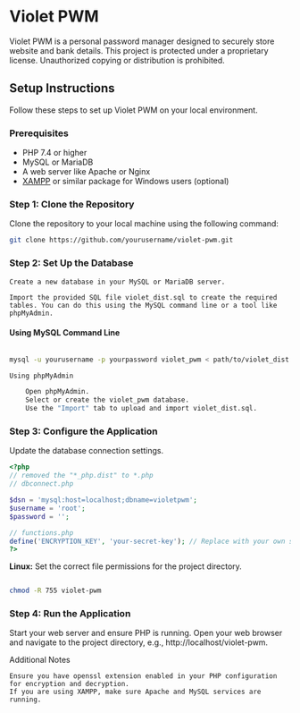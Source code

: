 # Violet PWM

Violet PWM is a personal password manager designed to securely store website and bank details. This project is protected under a proprietary license. Unauthorized copying or distribution is prohibited.

## Setup Instructions

Follow these steps to set up Violet PWM on your local environment.

### Prerequisites

- PHP 7.4 or higher
- MySQL or MariaDB
- A web server like Apache or Nginx
- [XAMPP](https://www.apachefriends.org/index.html) or similar package for Windows users (optional)

### Step 1: Clone the Repository

Clone the repository to your local machine using the following command:

```bash
git clone https://github.com/yourusername/violet-pwm.git
```
### Step 2: Set Up the Database

    Create a new database in your MySQL or MariaDB server.

    Import the provided SQL file violet_dist.sql to create the required tables. You can do this using the MySQL command line or a tool like phpMyAdmin.

#### Using MySQL Command Line

```bash

mysql -u yourusername -p yourpassword violet_pwm < path/to/violet_dist.sql

Using phpMyAdmin

    Open phpMyAdmin.
    Select or create the violet_pwm database.
    Use the "Import" tab to upload and import violet_dist.sql.
```
### Step 3: Configure the Application

Update the database connection settings.

```php
<?php
// removed the "*_php.dist" to *.php
// dbconnect.php

$dsn = 'mysql:host=localhost;dbname=violetpwm';
$username = 'root';
$password = '';

// functions.php
define('ENCRYPTION_KEY', 'your-secret-key'); // Replace with your own secret key
?>
```
**Linux:** Set the correct file permissions for the project directory.
```bash

chmod -R 755 violet-pwm
```
### Step 4: Run the Application
Start your web server and ensure PHP is running.
Open your web browser and navigate to the project directory, e.g., http://localhost/violet-pwm.

Additional Notes

    Ensure you have openssl extension enabled in your PHP configuration for encryption and decryption.
    If you are using XAMPP, make sure Apache and MySQL services are running.

